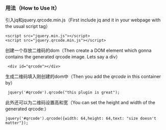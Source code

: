 ### 用法（How to Use It）
      
引入jq和jquery.qrcode.min.js（First include jq and it in your webpage with the usual script tag）

    <script src="jquery.min.js"></script>
    <script src="jquery.qrcode.min.js"></script>
      
创建一个存放二维码的dom（Then create a DOM element which gonna contains the generated qrcode image. Lets say
      a div）
      
     <div id="qrcode"></div>
      
生成二维码填入刚创建的dom中（Then you add the *qrcode* in this container by）
      
     jquery('#qrcode').qrcode("this plugin is great");
      
此外还可以为二维码设置高和宽（You can set the height and width of the generated qrcode:）
      
    jquery('#qrcode').qrcode({width: 64,height: 64,text: "size doesn't matter"});
